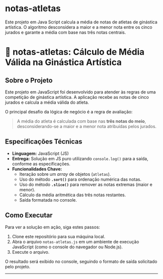 # notas-atletas
Este projeto em Java Script calcula a média de notas de atletas de ginástica artística. O algoritmo desconsidera a maior e a menor nota entre os cinco jurados e garante a média com base nas três notas centrais.
# 🥇 notas-atletas: Cálculo de Média Válida na Ginástica Artística

## Sobre o Projeto

Este projeto em JavaScript foi desenvolvido para atender às regras de uma competição de ginástica artística. A aplicação recebe as notas de cinco jurados e calcula a média válida do atleta.

O principal desafio da lógica de negócio é a regra de avaliação:

> A média do atleta é calculada com base nas **três notas do meio**, desconsiderando-se a maior e a menor nota atribuídas pelos jurados.

## Especificações Técnicas

* **Linguagem:** JavaScript (JS)
* **Entrega:** Solução em JS puro utilizando `console.log()` para a saída, conforme as especificações.
* **Funcionalidades Chave:**
    * Iteração sobre um *array* de objetos (`atletas`).
    * Uso do método **`.sort()`** para ordenação numérica das notas.
    * Uso do método **`.slice()`** para remover as notas extremas (maior e menor).
    * Cálculo da média aritmética das três notas restantes.
    * Saída formatada no console.

## Como Executar

Para ver a solução em ação, siga estes passos:

1.  Clone este repositório para sua máquina local.
2.  Abra o arquivo `notas-atletas.js` em um ambiente de execução JavaScript (como o console do navegador ou Node.js).
3.  Execute o arquivo.

O resultado será exibido no console, seguindo o formato de saída solicitado pelo projeto.

---
